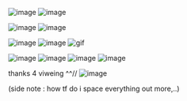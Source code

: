 
![image](https://64.media.tumblr.com/b7b78cac85392400d3ceaa274c5ac918/e63f002f858d1dc7-e4/s250x400/9280fc7d759245683eef19659af052ecd29b78f3.gif) ![image](https://64.media.tumblr.com/a6678514d0a4f1b5682b5d721f9c3941/dc25cf26ba4f0541-ee/s250x400/1dff7943e12bbbeef9dad58be0192d59c4e7d065.gif)


![image](https://64.media.tumblr.com/18d681764cde28ac9a35451631010740/a54319e1067d8faf-09/s250x400/7e8ccce796c1adeda3572c38c4c8cbdc9251a31f.gif) ![image](https://64.media.tumblr.com/884c3ae3becddf5b6c4e8d474808fb5a/1ec44c1ab8849a1b-a1/s75x75_c1/90cf7750b3c5ab56719b9219d7ea2440579d6ab8.gif)

![image](https://64.media.tumblr.com/f095170052e35bd820c1e8aed1b54c16/1a96a4a8b5b8d3d6-72/s75x75_c1/f35fa8f316f1e2e2bdb7adb08ab2a81542aec55e.gifv) ![image](https://64.media.tumblr.com/7f2a42fe80facc418eb0bb0a148ac4c3/d7f24d8486e4e567-7e/s100x200/ea4bc86f1436c3881ec91b2daaa14a8ad141283d.png) ![gif](https://files.catbox.moe/uj66rg.gif)

![image](https://64.media.tumblr.com/fef73f6e41bd21177a19e52d98418cf9/f01b417193c36424-4a/s250x400/e58fe815a45c8545dd2a0e5e1fd07e3946f66df5.gif) ![image](https://files.catbox.moe/jswqts.gif) ![image](https://64.media.tumblr.com/34ec925de8b659e4baecb53bb6476e4d/64107bd354cd4629-ac/s250x400/1d256b58991688c4c3d8065fc9769a5254a67363.gif) ![image](https://files.catbox.moe/ao3e5l.gif)

thanks 4 viweing ^^// ![image](https://64.media.tumblr.com/6ae34bb05654bb2ee5d6f1e345158599/tumblr_inline_np9uqgRAkV1qid2nw_75sq.gif) 

(side note : how tf do i space everything out more,..)
